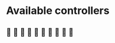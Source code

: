 # Available controllers

## :construction: :construction: :construction: :construction: :construction: :construction: :construction: :construction: :construction: :construction: 
